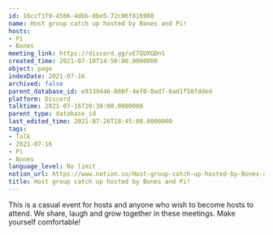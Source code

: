 ```yaml
---
id: 16ccf1f9-4566-4dbb-8be5-72c06f816988
name: Host group catch up hosted by Bones and Pi!
hosts:
- Pi
- Bones
meeting_link: https://discord.gg/vE7QUXGDnS
created_time: 2021-07-10T14:50:00.0000000
object: page
indexDate: 2021-07-16
archived: false
parent_database_id: e9339446-880f-4ef0-8ad7-8ad1f507dded
platform: Discord
talktime: 2021-07-16T20:30:00.0000000
parent_type: database_id
last_edited_time: 2021-07-26T18:45:00.0000000
tags:
- Talk
- 2021-07-16
- Pi
- Bones
language_level: No limit
notion_url: https://www.notion.so/Host-group-catch-up-hosted-by-Bones-and-Pi-16ccf1f945664dbb8be572c06f816988
title: Host group catch up hosted by Bones and Pi!
---
```


This is a casual event for hosts and anyone who wish to become hosts to attend.  We share, laugh and grow together in these meetings.  Make yourself comfortable!







